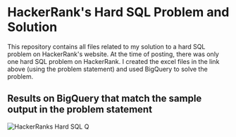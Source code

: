 # HackerRank's Hard SQL Problem and Solution
This repository contains all files related to my solution to a hard SQL problem on HackerRank's website. 
At the time of posting, there was only one hard SQL problem on HackerRank. 
I created the excel files in the link above (using the problem statement) and used BigQuery to solve the problem.  

## Results on BigQuery that match the sample output in the problem statement
![HackerRanks Hard SQL Q](https://user-images.githubusercontent.com/91411766/152669522-0451d1fd-62b1-4fb7-91e3-4007549330fc.JPG)
